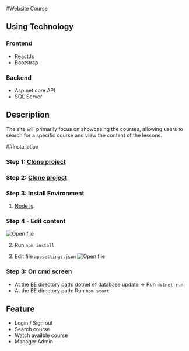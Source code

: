 #Website Course

## Using Technology

### **Frontend**

- ReactJs
- Bootstrap

### Backend

- Asp.net core API
- SQL Server

## Description 

The site will primarily focus on showcasing the courses, allowing users to search for a specific course and view the content of the lessons.


##Installation
### Step 1: [Clone project](https://github.com/Nvdqb73/Web-Course.git)
### Step 2: [Clone project](https://github.com/Nvdqb73/Web-Course-BE.git)
### Step 3: Install Environment
1. [Node js](https://nodejs.org/dist/v10.16.3/node-v10.16.3-x64.msi).
### Step 4 - Edit content 
![Open file](https://github.com/Nvdqb73/Web-Course/assets/88336997/c130e9f6-71b3-41fb-9bed-f9bba66b1075)

2. Run `npm install `
   
3. Edit file `appsettings.json` 
![Open file](https://github.com/Nvdqb73/Web-Course/assets/88336997/de1bb2f0-cc04-4c1f-89d6-52a29be57bcf)
### Step 3: On cmd screen
- At the BE directory path: dotnet ef database update => Run `dotnet run`
- At the BE directory path: Run `npm start`

## **Feature**
-  Login / Sign out
-   Search course
-   Watch availble course
-   Manager Admin
